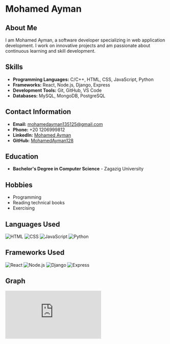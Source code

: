 # Mohamed Ayman

## About Me
I am Mohamed Ayman, a software developer specializing in web application development. I work on innovative projects and am passionate about continuous learning and skill development.

## Skills
- **Programming Languages:** C/C++, HTML, CSS, JavaScript, Python
- **Frameworks:** React, Node.js, Django, Express
- **Development Tools:** Git, GitHub, VS Code
- **Databases:** MySQL, MongoDB, PostgreSQL

## Contact Information
- **Email:** mohamedayman135125@gmail.com
- **Phone:** +20 1206999812
- **LinkedIn:** [Mohamed Ayman](https://www.linkedin.com/in/mohamed-ayman-33b348263/)
- **GitHub:** [MohamedAyman128](https://github.com/MohamedAyman128)

## Education
- **Bachelor's Degree in Computer Science** - Zagazig University

## Hobbies
- Programming
- Reading technical books
- Exercising

## Languages Used

![HTML](https://img.shields.io/badge/HTML-239120?style=for-the-badge&logo=html5&logoColor=white)
![CSS](https://img.shields.io/badge/CSS-239120?style=for-the-badge&logo=css3&logoColor=white)
![JavaScript](https://img.shields.io/badge/JavaScript-323330?style=for-the-badge&logo=javascript&logoColor=F7DF1E)
![Python](https://img.shields.io/badge/Python-3776AB?style=for-the-badge&logo=python&logoColor=white)

## Frameworks Used

![React](https://img.shields.io/badge/React-20232A?style=for-the-badge&logo=react&logoColor=61DAFB)
![Node.js](https://img.shields.io/badge/Node.js-43853D?style=for-the-badge&logo=node.js&logoColor=white)
![Django](https://img.shields.io/badge/Django-092E20?style=for-the-badge&logo=django&logoColor=white)
![Express](https://img.shields.io/badge/Express-000000?style=for-the-badge&logo=express&logoColor=white)

## Graph
![Languages](https://mohamedayman128.github.io/Me.html)